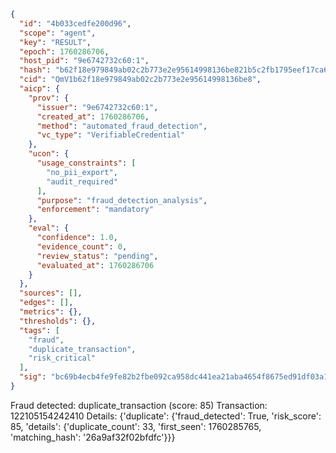 ```json
{
  "id": "4b033cedfe200d96",
  "scope": "agent",
  "key": "RESULT",
  "epoch": 1760286706,
  "host_pid": "9e6742732c60:1",
  "hash": "b62f18e979849ab02c2b773e2e95614998136be821b5c2fb1795eef17ca695e2",
  "cid": "QmV1b62f18e979849ab02c2b773e2e95614998136be8",
  "aicp": {
    "prov": {
      "issuer": "9e6742732c60:1",
      "created_at": 1760286706,
      "method": "automated_fraud_detection",
      "vc_type": "VerifiableCredential"
    },
    "ucon": {
      "usage_constraints": [
        "no_pii_export",
        "audit_required"
      ],
      "purpose": "fraud_detection_analysis",
      "enforcement": "mandatory"
    },
    "eval": {
      "confidence": 1.0,
      "evidence_count": 0,
      "review_status": "pending",
      "evaluated_at": 1760286706
    }
  },
  "sources": [],
  "edges": [],
  "metrics": {},
  "thresholds": {},
  "tags": [
    "fraud",
    "duplicate_transaction",
    "risk_critical"
  ],
  "sig": "bc69b4ecb4fe9fe82b2fbe092ca958dc441ea21aba4654f8675ed91df03a1236"
}
```

Fraud detected: duplicate_transaction (score: 85)
Transaction: 122105154242410
Details: {'duplicate': {'fraud_detected': True, 'risk_score': 85, 'details': {'duplicate_count': 33, 'first_seen': 1760285765, 'matching_hash': '26a9af32f02bfdfc'}}}